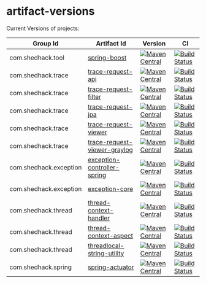 # artifact-versions
Current Versions of projects:

| Group Id              | Artifact Id                                                                               | Version  | CI |
| ----------------------|-------------------------------------------------------------------------------------------|-----------------------------------------------------------------------------------------------------------------------------------------------------------------------------------------------------------------------------------------------------| ------------------------------------------------------------------------------------------------------------------------------------------------------------------------------------------------------|
| com.shedhack.tool     |[spring-boost](https://github.com/imamchishty/spring-boost)                                |[![Maven Central](https://maven-badges.herokuapp.com/maven-central/com.shedhack.tool/spring-boost/badge.svg?style=plastic)](https://maven-badges.herokuapp.com/maven-central/com.shedhack.tool/spring-boost)                                         |[![Build Status](https://travis-ci.org/imamchishty/spring-boost.svg?branch=master "spring-boost")](https://travis-ci.org/imamchishty/spring-boost)                                                     |
| com.shedhack.trace    |[trace-request-api](https://github.com/imamchishty/trace-request-api)                      |[![Maven Central](https://maven-badges.herokuapp.com/maven-central/com.shedhack.trace/trace-request-api/badge.svg?style=plastic)](https://maven-badges.herokuapp.com/maven-central/com.shedhack.trace/trace-request-api)                             |[![Build Status](https://travis-ci.org/imamchishty/trace-request-api.svg?branch=master "trace-request-api")](https://travis-ci.org/imamchishty/trace-request-api)                                      |
| com.shedhack.trace    |[trace-request-filter](https://github.com/imamchishty/trace-request-filter)                |[![Maven Central](https://maven-badges.herokuapp.com/maven-central/com.shedhack.trace/trace-request-filter/badge.svg?style=plastic)](https://maven-badges.herokuapp.com/maven-central/com.shedhack.trace/trace-request-filter)                       |[![Build Status](https://travis-ci.org/imamchishty/trace-request-filter.svg?branch=master "filter-request-filter")](https://travis-ci.org/imamchishty/trace-request-filter)                            |
| com.shedhack.trace    |[trace-request-jpa](https://github.com/imamchishty/trace-request-jpa)                      |[![Maven Central](https://maven-badges.herokuapp.com/maven-central/com.shedhack.trace/trace-request-jpa/badge.svg?style=plastic)](https://maven-badges.herokuapp.com/maven-central/com.shedhack.trace/trace-request-jpa)                             |[![Build Status](https://travis-ci.org/imamchishty/trace-request-jpa.svg?branch=master "filter-request-jpa")](https://travis-ci.org/imamchishty/trace-request-jpa)                                     |
| com.shedhack.trace    |[trace-request-viewer](https://github.com/imamchishty/trace-request-viewer)                |[![Maven Central](https://maven-badges.herokuapp.com/maven-central/com.shedhack.trace/trace-request-viewer/badge.svg?style=plastic)](https://maven-badges.herokuapp.com/maven-central/com.shedhack.trace/trace-request-viewer)                       |[![Build Status](https://travis-ci.org/imamchishty/trace-request-viewer.svg?branch=master "filter-request-viewer")](https://travis-ci.org/imamchishty/trace-request-viewer)                            |
| com.shedhack.trace    |[trace-request-viewer-graylog](https://github.com/imamchishty/trace-request-viewer-graylog)|[![Maven Central](https://maven-badges.herokuapp.com/maven-central/com.shedhack.trace/trace-request-viewer-graylog/badge.svg?style=plastic)](https://maven-badges.herokuapp.com/maven-central/com.shedhack.trace/trace-request-viewer-graylog)       |[![Build Status](https://travis-ci.org/imamchishty/trace-request-viewer-graylog.svg?branch=master "filter-request-viewer-graylog")](https://travis-ci.org/imamchishty/trace-request-viewer-graylog)    |
| com.shedhack.exception|[exception-controller-spring](https://github.com/imamchishty/exception-controller-spring)  |[![Maven Central](https://maven-badges.herokuapp.com/maven-central/com.shedhack.exception/exception-controller-spring/badge.svg?style=plastic)](https://maven-badges.herokuapp.com/maven-central/com.shedhack.exception/exception-controller-spring) |[![Build Status](https://travis-ci.org/imamchishty/exception-controller-spring.svg?branch=master "exception-controller-spring")](https://travis-ci.org/imamchishty/exception-controller-spring)        |
| com.shedhack.exception|[exception-core](https://github.com/imamchishty/exception-core)                            |[![Maven Central](https://maven-badges.herokuapp.com/maven-central/com.shedhack.exception/exception-core/badge.svg?style=plastic)](https://maven-badges.herokuapp.com/maven-central/com.shedhack.exception/exception-core)                           |[![Build Status](https://travis-ci.org/imamchishty/exception-core.svg?branch=master "Travis CI")](https://travis-ci.org/imamchishty/exception-core)                                                    |
| com.shedhack.thread   |[thread-context-handler](https://github.com/imamchishty/thread-context-handler)            |[![Maven Central](https://maven-badges.herokuapp.com/maven-central/com.shedhack.thread/thread-context-handler/badge.svg?style=plastic)](https://maven-badges.herokuapp.com/maven-central/com.shedhack.thread/thread-context-handler)                 |[![Build Status](https://travis-ci.org/imamchishty/thread-context-handler.svg?branch=master "thread-context-aspect")](https://travis-ci.org/imamchishty/thread-context-handler)                        |
| com.shedhack.thread   |[thread-context-aspect](https://github.com/imamchishty/thread-context-aspect)              |[![Maven Central](https://maven-badges.herokuapp.com/maven-central/com.shedhack.thread/thread-context-aspect/badge.svg?style=plastic)](https://maven-badges.herokuapp.com/maven-central/com.shedhack.thread/thread-context-aspect)                   |[![Build Status](https://travis-ci.org/imamchishty/thread-context-aspect.svg?branch=master "JMC threads list")](https://travis-ci.org/imamchishty/thread-context-aspect)                               |
| com.shedhack.thread   |[threadlocal-string-utility](https://github.com/imamchishty/threadlocal-string-utility)    |[![Maven Central](https://maven-badges.herokuapp.com/maven-central/com.shedhack.thread/threadlocal-string-utility/badge.svg?style=plastic)](https://maven-badges.herokuapp.com/maven-central/com.shedhack.thread/threadlocal-string-utility)         |[![Build Status](https://travis-ci.org/imamchishty/threadlocal-string-utility.svg?branch=master "threadlocal-string-utility")](https://travis-ci.org/imamchishty/threadlocal-string-utility)           |
| com.shedhack.spring   |[spring-actuator](https://github.com/imamchishty/spring-actuator)                          |[![Maven Central](https://maven-badges.herokuapp.com/maven-central/com.shedhack.thread/threadlocal-string-utility/badge.svg?style=plastic)](https://maven-badges.herokuapp.com/maven-central/com.shedhack.spring/spring-actuator)                    |[![Build Status](https://travis-ci.org/imamchishty/spring-actuator.svg?branch=master "Travis CI")](https://travis-ci.org/imamchishty/spring-actuator)                                                  |
